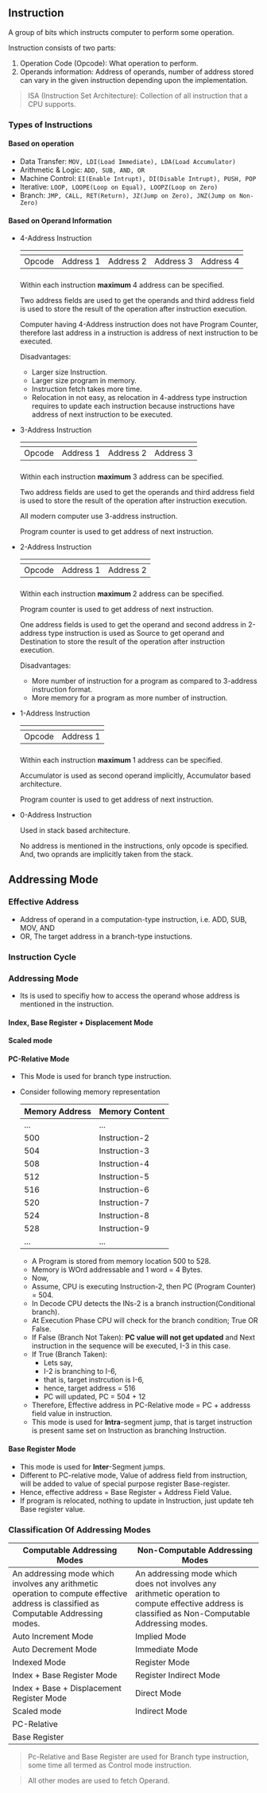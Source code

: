 ## Instruction

A group of bits which instructs computer to perform some operation.

Instruction consists of two parts:

1.  Operation Code (Opcode): What operation to perform.
2.  Operands information: Address of operands, number of address stored can vary in the given instruction depending upon the implementation.

> ISA (Instruction Set Architecture): Collection of all instruction that a CPU supports.

### Types of Instructions

#### Based on operation

-   Data Transfer: `MOV, LDI(Load Immediate), LDA(Load Accumulator)`
-   Arithmetic & Logic: `ADD, SUB, AND, OR`
-   Machine Control: `EI(Enable Intrupt), DI(Disable Intrupt), PUSH, POP`
-   Iterative: `LOOP, LOOPE(Loop on Equal), LOOPZ(Loop on Zero)`
-   Branch: `JMP, CALL, RET(Return), JZ(Jump on Zero), JNZ(Jump on Non-Zero)`

#### Based on Operand Information

-   4-Address Instruction
    <table>
    <thead>
    <th>
    </th>
    <th>
    </th>
    <th>
    </th>
    <th>
    </th>
    <th>
    </th>
    </thead>
    <tbody>
    <tr>
    <td>
    Opcode
    </td>
    <td>
    Address 1
    </td>
    <td>
    Address 2
    </td>
    <td>
    Address 3
    </td>
    <td>
    Address 4
    </td>
    </tr>
    </tbody>
    <thead>
    <th>
    </th>
    <th>
    </th>
    <th>
    </th>
    <th>
    </th>
    <th>
    </th>
    </thead>
    </table>

    Within each instruction **maximum** 4 address can be specified.

    Two address fields are used to get the operands and third address field is used to store the result of the operation after instruction execution.

    Computer having 4-Address instruction does not have Program Counter, therefore last address in a instruction is address of next instruction to be executed.

    Disadvantages:

    -   Larger size Instruction.
    -   Larger size program in memory.
    -   Instruction fetch takes more time.
    -   Relocation in not easy, as relocation in 4-address type instruction requires to update each instruction because instructions have address of next instruction to be executed.

-   3-Address Instruction

    <table>
    <thead>
    <th>
    </th>
    <th>
    </th>
    <th>
    </th>
    <th>
    </th>
    </thead>
    <tbody>
    <tr>
    <td>
    Opcode
    </td>
    <td>
    Address 1
    </td>
    <td>
    Address 2
    </td>
    <td>
    Address 3
    </td>
    </tr>
    </tbody>
    <thead>
    <th>
    </th>
    <th>
    </th>
    <th>
    </th>
    <th>
    </th>
    </thead>
    </table>

    Within each instruction **maximum** 3 address can be specified.

    Two address fields are used to get the operands and third address field is used to store the result of the operation after instruction execution.

    All modern computer use 3-address instruction.

    Program counter is used to get address of next instruction.

-   2-Address Instruction

    <table>
      <thead>
      <th>
      </th>
      <th>
      </th>
      <th>
      </th>
      </thead>
      <tbody>
      <tr>
      <td>
      Opcode
      </td>
      <td>
      Address 1
      </td>
      <td>
      Address 2
      </td>
      </tr>
      </tbody>
      <thead>
      <th>
      </th>
      <th>
      </th>
      <th>
      </th>
      </thead>
      </table>

    Within each instruction **maximum** 2 address can be specified.

    Program counter is used to get address of next instruction.

    One address fields is used to get the operand and second address in 2-address type instruction is used as Source to get operand and Destination to store the result of the operation after instruction execution.

    Disadvantages:

    -   More number of instruction for a program as compared to 3-address instruction format.
    -   More memory for a program as more number of instruction.

-   1-Address Instruction
     <table>
      <thead>
      <th>
      </th>
      <th>
      </th>
      </thead>
      <tbody>
      <tr>
      <td>
      Opcode
      </td>
      <td>
      Address 1
      </td>
      </tr>
      </tbody>
      <thead>
      <th>
      </th>
      <th>
      </th>
      </thead>
      </table>


    Within each instruction **maximum** 1 address can be specified.

    Accumulator is used as second operand implicitly, Accumulator based architecture.

    Program counter is used to get address of next instruction.

-   0-Address Instruction

    Used in stack based architecture.

    No address is mentioned in the instructions, only opcode is specified. And, two oprands are implicitly taken from the stack.

## Addressing Mode

### Effective Address

-   Address of operand in a computation-type instruction, i.e. ADD, SUB, MOV, AND
-   OR, The target address in a branch-type instuctions.

### Instruction Cycle

### Addressing Mode

-   Its is used to specifiy how to access the operand whose address is mentioned in the instruction.

#### Index, Base Register + Displacement Mode

#### Scaled mode

#### PC-Relative Mode

-   This Mode is used for branch type instruction.
-   Consider following memory representation
    <table>
      <thead>
        <tr>
          <th>Memory Address</th>
          <th>Memory Content</th>
        </tr>
      </thead>
      <tbody>
        <tr>
          <td>...</td>
          <td>...</td>
        </tr>
        <tr>
          <td>500</td>
          <td>Instruction-2</td>
        </tr>
        <tr>
          <td>504</td>
          <td>Instruction-3</td>
        </tr>
        <tr>
          <td>508</td>
          <td>Instruction-4</td>
        </tr>
        <tr>
          <td>512</td>
          <td>Instruction-5</td>
        </tr>
        <tr>
          <td>516</td>
          <td>Instruction-6</td>
        </tr>
        <tr>
          <td>520</td>
          <td>Instruction-7</td>
        </tr>
        <tr>
          <td>524</td>
          <td>Instruction-8</td>
        </tr>
        <tr>
          <td>528</td>
          <td>Instruction-9</td>
        </tr>
        <tr>
          <td>...</td>
          <td>...</td>
        </tr>
      </tbody>
    </table>

    -   A Program is stored from memory location 500 to 528.
    -   Memory is WOrd addressable and 1 word = 4 Bytes.
    -   Now,
    -   Assume, CPU is executing Instruction-2, then PC (Program Counter) = 504.
    -   In Decode CPU detects the INs-2 is a branch instruction(Conditional branch).
    -   At Execution Phase CPU will check for the branch condition; True OR False.
    -   If False (Branch Not Taken): **PC value will not get updated** and Next instruction in the sequence will be executed, I-3 in this case.
    -   If True (Branch Taken):
        -   Lets say,
        -   I-2 is branching to I-6,
        -   that is, target instrcution is I-6,
        -   hence, target address = 516
        -   PC will updated, PC = 504 + 12
    -   Therefore, Effective address in PC-Relative mode = PC + addresss field value in instruction.
    -   This mode is used for **Intra**-segment jump, that is target instruction is present same set on Instruction as branching Instruction.

#### Base Register Mode

-   This mode is used for **Inter**-Segment jumps.
-   Different to PC-relative mode, Value of address field from instruction, will be added to value of special purpose register Base-register.
-   Hence, effective address = Base Register + Address Field Value.
-   If program is relocated, nothing to update in Instruction, just update teh Base register value.

### Classification Of Addressing Modes

  <table>
    <thead>
      <tr>
        <th>Computable Addressing Modes</th>
        <th>Non-Computable Addressing Modes</th>
      </tr>
    </thead>
    <tbody>
      <tr>
        <td>An addressing mode which involves any arithmetic operation to compute effective address is classified as Computable Addressing modes.</td>
        <td>An addressing mode which does not involves any arithmetic operation to compute effective address is classified as Non-Computable Addressing modes.</td>
      </tr>
      <tr>
        <td>Auto Increment Mode</td>
        <td>Implied Mode</td>
      </tr>
      <tr>
        <td>Auto Decrement Mode</td>
        <td>Immediate Mode</td>
      </tr>
      <tr>
        <td>Indexed Mode</td>
        <td>Register Mode</td>
      </tr>
      <tr>
        <td>Index + Base Register Mode</td>
        <td>Register Indirect Mode</td>
      </tr>
      <tr>
        <td>Index + Base  + Displacement Register Mode</td>
        <td>Direct Mode</td>
      </tr>
      <tr>
        <td>Scaled mode</td>
        <td>Indirect Mode</td>
      </tr>
      <tr>
        <td>PC-Relative</td>
        <td></td>
      </tr>
      <tr>
        <td>Base Register</td>
        <td></td>
      </tr>
    </tbody>
  </table>

> Pc-Relative and Base Register are used for Branch type instruction, some time all termed as Control mode instruction.

> All other modes are used to fetch Operand.
